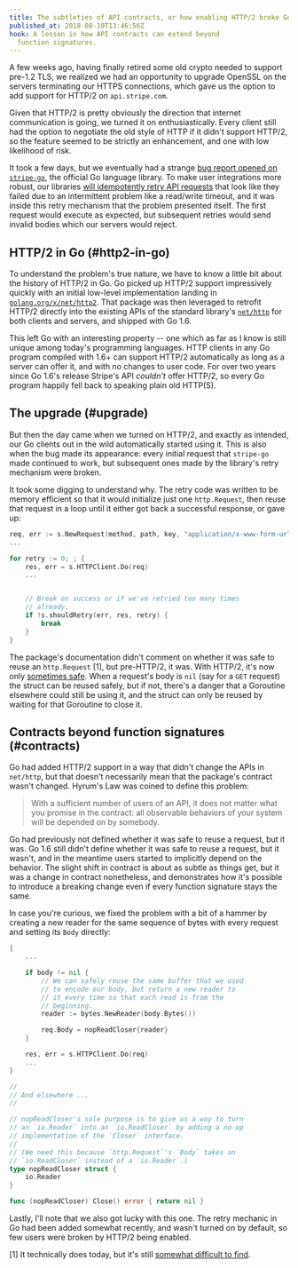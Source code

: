 ```yaml
---
title: The subtleties of API contracts, or how enabling HTTP/2 broke Go clients
published_at: 2018-08-10T13:46:56Z
hook: A lesson in how API contracts can extend beyond
  function signatures.
---
```


A few weeks ago, having finally retired some old crypto
needed to support pre-1.2 TLS, we realized we had an
opportunity to upgrade OpenSSL on the servers terminating
our HTTPS connections, which gave us the option to add
support for HTTP/2 on `api.stripe.com`.

Given that HTTP/2 is pretty obviously the direction that
internet communication is going, we turned it on
enthusiastically. Every client still had the option to
negotiate the old style of HTTP if it didn't support
HTTP/2, so the feature seemed to be strictly an
enhancement, and one with low likelihood of risk.

It took a few days, but we eventually had a strange [bug
report opened on `stripe-go`][bug], the official Go
language library. To make user integrations more robust,
our libraries [will idempotently retry API
requests][idempotency] that look like they failed due to an
intermittent problem like a read/write timeout, and it was
inside this retry mechanism that the problem presented
itself. The first request would execute as expected, but
subsequent retries would send invalid bodies which our
servers would reject.

## HTTP/2 in Go (#http2-in-go)

To understand the problem's true nature, we have to know a
little bit about the history of HTTP/2 in Go. Go picked up
HTTP/2 support impressively quickly with an initial
low-level implementation landing in
[`golang.org/x/net/http2`][gohttp2]. That package was then
leveraged to retrofit HTTP/2 directly into the existing
APIs of the standard library's [`net/http`][gohttp] for
both clients and servers, and shipped with Go 1.6.

This left Go with an interesting property -- one which as
far as I know is still unique among today's programming
languages. HTTP clients in any Go program compiled with
1.6+ can support HTTP/2 automatically as long as a server
can offer it, and with no changes to user code. For over
two years since Go 1.6's release Stripe's API _couldn't_
offer HTTP/2, so every Go program happily fell back to
speaking plain old HTTP(S).

## The upgrade (#upgrade)

But then the day came when we turned on HTTP/2, and exactly
as intended, our Go clients out in the wild automatically
started using it. This is also when the bug made its
appearance: every initial request that `stripe-go` made
continued to work, but subsequent ones made by the
library's retry mechanism were broken.

It took some digging to understand why. The retry code was
written to be memory efficient so that it would initialize
just one `http.Request`, then reuse that request in a loop
until it either got back a successful response, or gave up:

``` go
req, err := s.NewRequest(method, path, key, "application/x-www-form-urlencoded", params)
...

for retry := 0; ; {
    res, err = s.HTTPClient.Do(req)
    ...


    // Break on success or if we've retried too many times
    // already.
    if !s.shouldRetry(err, res, retry) {
        break
    }
}
```

The package's documentation didn't comment on whether it
was safe to reuse an `http.Request` [1], but pre-HTTP/2, it
was. With HTTP/2, it's now only [sometimes
safe][bodyreuse]. When a request's body is `nil` (say for a
`GET` request) the struct can be reused safely, but if not,
there's a danger that a Goroutine elsewhere could still be
using it, and the struct can only be reused by waiting for
that Goroutine to close it.

## Contracts beyond function signatures (#contracts)

Go had added HTTP/2 support in a way that didn't change the
APIs in `net/http`, but that doesn't necessarily mean that
the package's contract wasn't changed. Hyrum's Law was
coined to define this problem:

> With a sufficient number of users of an API, it does not
> matter what you promise in the contract: all observable
> behaviors of your system will be depended on by somebody.

Go had previously not defined whether it was safe to reuse
a request, but it was. Go 1.6 still didn't define whether
it was safe to reuse a request, but it wasn't, and in the
meantime users started to implicitly depend on the
behavior. The slight shift in contract is about as subtle
as things get, but it was a change in contract nonetheless,
and demonstrates how it's possible to introduce a breaking
change even if every function signature stays the same.

In case you're curious, we fixed the problem with a bit of
a hammer by creating a new reader for the same sequence of
bytes with every request and setting its `Body` directly:

``` go
{
    ...

    if body != nil {
        // We can safely reuse the same buffer that we used
        // to encode our body, but return a new reader to
        // it every time so that each read is from the 
        // beginning.
        reader := bytes.NewReader(body.Bytes())

        req.Body = nopReadCloser{reader}
    }

    res, err = s.HTTPClient.Do(req)
    ...
}

//
// And elsewhere ...
//

// nopReadCloser's sole purpose is to give us a way to turn
// an `io.Reader` into an `io.ReadCloser` by adding a no-op
// implementation of the `Closer` interface.
//
// (We need this because `http.Request`'s `Body` takes an
// `io.ReadCloser` instead of a `io.Reader`.)
type nopReadCloser struct {
	io.Reader
}

func (nopReadCloser) Close() error { return nil }
```

Lastly, I'll note that we also got lucky with this one. The
retry mechanic in Go had been added somewhat recently, and
wasn't turned on by default, so few users were broken by
HTTP/2 being enabled.

[1] It technically does today, but it's still [somewhat
difficult to find][reusedocs].

[bodyreuse]: https://github.com/golang/go/issues/19653#issuecomment-341539160
[bug]: https://github.com/stripe/stripe-go/issues/642
[gohttp]: https://godoc.org/net/http
[gohttp2]: https://godoc.org/golang.org/x/net/http2
[idempotency]: https://stripe.com/blog/idempotency
[reusedocs]: https://go-review.googlesource.com/c/go/+/75671
